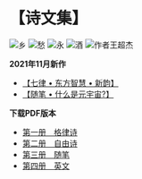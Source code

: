 # 【诗文集】

![乡](_static/images/xiang.PNG)
![愁](_static/images/chou.PNG)
![永](_static/images/yong.PNG)
![酒](_static/images/jiu.PNG)
![作者王超杰](_static/images/signature.PNG)

**2021年11月新作**

- [【七律 • 东方智慧 • 新韵】](classic_poems/qi_lv/18.md)
- [【随笔 • 什么是元宇宙?】](proses/politics/35.md)

**下载PDF版本**

- [第一册　格律诗](https://github.com/wcj365/love/raw/main/pdf/wcj365_classic_poems.pdf)
- [第二册　自由诗](https://github.com/wcj365/love/raw/main/pdf/wcj365_modern_poems.pdf)
- [第三册　随笔](https://github.com/wcj365/love/raw/main/pdf/wcj365_proses.pdf)
- [第四册　英文](https://github.com/wcj365/love/raw/main/pdf/wcj365_english.pdf)